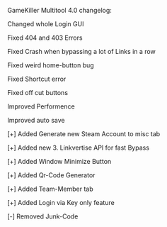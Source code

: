 GameKiller Multitool 4.0 changelog:

Changed whole Login GUI

Fixed 404 and 403 Errors

Fixed Crash when bypassing a lot of Links in a row

Fixed weird home-button bug

Fixed Shortcut error

Fixed off cut buttons

Improved Performence

Improved auto save

[+]  Added Generate new Steam Account to misc tab

[+]  Added new 3. Linkvertise API for fast Bypass

[+]  Added Window Minimize Button

[+]  Added Qr-Code Generator

[+]  Added Team-Member tab

[+]  Added Login via Key only feature

[-]  Removed Junk-Code
